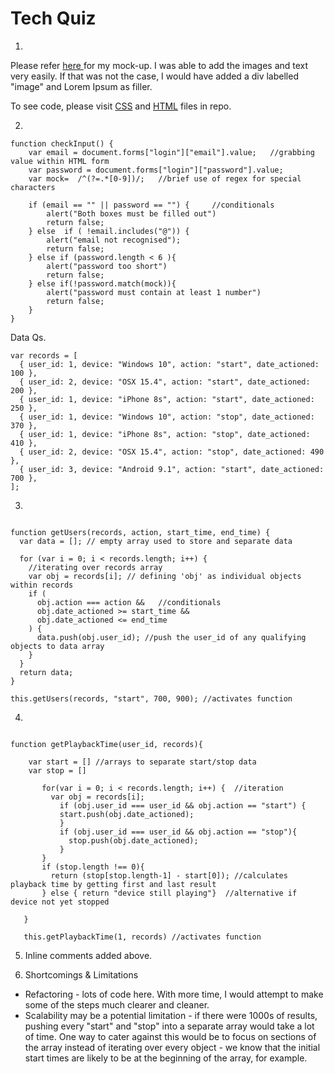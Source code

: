 # Tech Quiz 


1. 

Please refer <a href="http://lizzie-mockup-tech.s3-website.us-east-2.amazonaws.com">here </a> for my mock-up. I was able to add the images and text very easily. If that was not the case, I would have added a div labelled "image" and Lorem Ipsum as filler. 

To see code, please visit [CSS](https://github.com/LTurns/responsive_design/blob/master/stylesheet.css) and [HTML](https://github.com/LTurns/responsive_design/blob/master/index.html) files in repo.

2. 
````
function checkInput() {
    var email = document.forms["login"]["email"].value;   //grabbing value within HTML form
    var password = document.forms["login"]["password"].value;
    var mock=  /^(?=.*[0-9])/;   //brief use of regex for special characters 

    if (email == "" || password == "") {     //conditionals 
        alert("Both boxes must be filled out") 
        return false;
    } else  if ( !email.includes("@")) {
        alert("email not recognised");
        return false;
    } else if (password.length < 6 ){
        alert("password too short")
        return false;
    } else if(!password.match(mock)){
        alert("password must contain at least 1 number")
        return false;
    } 
}  

````

Data Qs.

````
var records = [
  { user_id: 1, device: "Windows 10", action: "start", date_actioned: 100 },
  { user_id: 2, device: "OSX 15.4", action: "start", date_actioned: 200 },
  { user_id: 1, device: "iPhone 8s", action: "start", date_actioned: 250 },
  { user_id: 1, device: "Windows 10", action: "stop", date_actioned: 370 },
  { user_id: 1, device: "iPhone 8s", action: "stop", date_actioned: 410 },
  { user_id: 2, device: "OSX 15.4", action: "stop", date_actioned: 490 },
  { user_id: 3, device: "Android 9.1", action: "start", date_actioned: 700 },
];

````


3. 

````

function getUsers(records, action, start_time, end_time) {
  var data = []; // empty array used to store and separate data

  for (var i = 0; i < records.length; i++) {
    //iterating over records array
    var obj = records[i]; // defining 'obj' as individual objects within records
    if (
      obj.action === action &&   //conditionals
      obj.date_actioned >= start_time &&
      obj.date_actioned <= end_time
    ) {
      data.push(obj.user_id); //push the user_id of any qualifying objects to data array
    }
  }
  return data;
}

this.getUsers(records, "start", 700, 900); //activates function

````

4. 

````

function getPlaybackTime(user_id, records){

    var start = [] //arrays to separate start/stop data
    var stop = []
   
       for(var i = 0; i < records.length; i++) {  //iteration
         var obj = records[i];
           if (obj.user_id === user_id && obj.action == "start") {
           start.push(obj.date_actioned);
           }
           if (obj.user_id === user_id && obj.action == "stop"){
             stop.push(obj.date_actioned);
           }
       } 
       if (stop.length !== 0){
         return (stop[stop.length-1] - start[0]); //calculates playback time by getting first and last result
       } else { return "device still playing"}  //alternative if device not yet stopped
        
   }
   
   this.getPlaybackTime(1, records) //activates function

   ````

5. Inline comments added above. 

6. Shortcomings & Limitations

* Refactoring - lots of code here. With more time, I would attempt to make some of the steps much clearer and cleaner. 
* Scalability may be a potential limitation - if there were 1000s of results, pushing every "start" and "stop" into a
separate array would take a lot of time. One way to cater against this would be to focus on sections of the array instead of iterating over every object - we know that the initial start times are likely to be at the beginning of the array, for example. 




